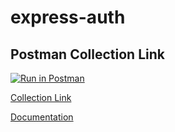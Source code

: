 # express-auth

## Postman Collection Link

[![Run in Postman](https://run.pstmn.io/button.svg)](https://app.getpostman.com/run-collection/15160037-58cafb8f-7de6-4ee7-9150-1a396e41b348?action=collection%2Ffork&collection-url=entityId%3D15160037-58cafb8f-7de6-4ee7-9150-1a396e41b348%26entityType%3Dcollection%26workspaceId%3D99ce025f-fc71-4c4b-ac64-c29a7ac1f93b)

[Collection Link](https://www.postman.com/team-rizwan/workspace/public-workspace/collection/15160037-58cafb8f-7de6-4ee7-9150-1a396e41b348?action=share&creator=15160037)

[Documentation](https://documenter.getpostman.com/view/15160037/2s93RQSDy1)
